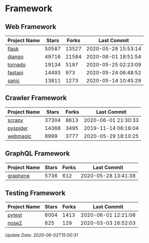# Framework

## Web Framework

| Project Name | Stars | Forks | Last Commit |
| ------------ | ----- | ----- | ----------- |
| [flask](https://github.com/pallets/flask) | 50587 | 13527 | 2020-05-28 15:53:14 |
| [django](https://github.com/django/django) | 49716 | 21584 | 2020-06-01 18:51:54 |
| [tornado](https://github.com/tornadoweb/tornado) | 19134 | 5197 | 2020-05-25 02:23:09 |
| [fastapi](https://github.com/tiangolo/fastapi) | 14493 | 973 | 2020-05-24 06:48:52 |
| [sanic](https://github.com/huge-success/sanic) | 13811 | 1273 | 2020-05-14 10:45:29 |

## Crawler Framework

| Project Name | Stars | Forks | Last Commit |
| ------------ | ----- | ----- | ----------- |
| [scrapy](https://github.com/scrapy/scrapy) | 37304 | 8613 | 2020-06-01 21:30:33 |
| [pyspider](https://github.com/binux/pyspider) | 14368 | 3495 | 2019-11-14 06:16:04 |
| [webmagic](https://github.com/code4craft/webmagic) | 8999 | 3777 | 2020-05-29 18:10:25 |

## GraphQL Framework

| Project Name | Stars | Forks | Last Commit |
| ------------ | ----- | ----- | ----------- |
| [graphene](https://github.com/graphql-python/graphene) | 5736 | 612 | 2020-05-28 13:41:38 |

## Testing Framework

| Project Name | Stars | Forks | Last Commit |
| ------------ | ----- | ----- | ----------- |
| [pytest](https://github.com/pytest-dev/pytest) | 6004 | 1413 | 2020-06-01 12:21:08 |
| [nose2](https://github.com/nose-devs/nose2) | 625 | 129 | 2020-03-03 16:52:03 |

*Update Date: 2020-06-02T15:00:31*